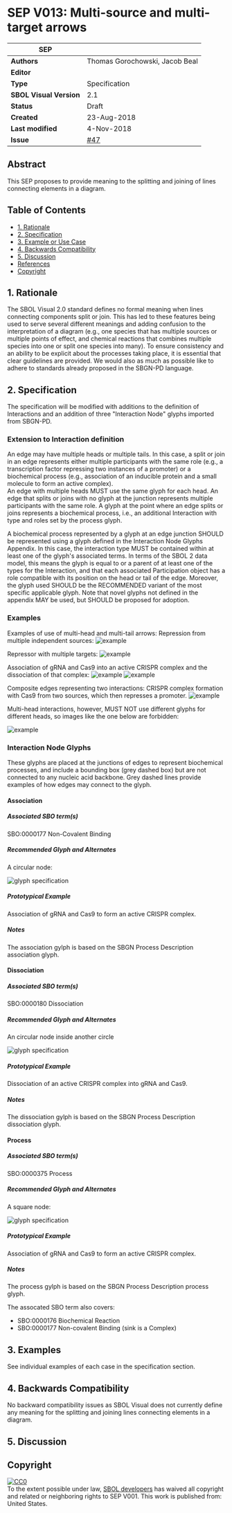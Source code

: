 # SEP V013: Multi-source and multi-target arrows

| SEP | |
| --- | --- |
| **Authors** | Thomas Gorochowski, Jacob Beal |
| **Editor** |  |
| **Type** | Specification |
| **SBOL Visual Version** | 2.1 |
| **Status** | Draft |
| **Created** | 23-Aug-2018 |
| **Last modified** | 4-Nov-2018 |
| **Issue**         | [#47](https://github.com/SynBioDex/SBOL-visual/issues/47) |

## Abstract

This SEP proposes to provide meaning to the splitting and joining of lines connecting elements in a diagram.

## Table of Contents
- [1. Rationale](#rationale) 
- [2. Specification](#specification)
- [3. Example or Use Case](#example)
- [4. Backwards Compatibility](#compatibility)
- [5. Discussion](#discussion)
- [References](#references)
- [Copyright](#copyright)

## 1. Rationale <a name="rationale"></a>

The SBOL Visual 2.0 standard defines no formal meaning when lines connecting components split or join. This has led to these features being used to serve several different meanings and adding confusion to the interpretation of a diagram (e.g., one species that has multiple sources or multiple points of effect, and chemical reactions that combines multiple species into one or split one species into many). To ensure consistency and an ability to be explicit about the processes taking place, it is essential that clear guidelines are provided. We would also as much as possible like to adhere to standards already proposed in the SBGN-PD language.

## 2. Specification <a name="specification"></a>

The specification will be modified with additions to the definition of Interactions and an addition of three "Interaction Node" glyphs imported from SBGN-PD.

### Extension to Interaction definition

An edge may have multiple heads or multiple tails. 
In this case, a split or join in an edge represents either multiple participants with the same role (e.g., a transcription factor repressing two instances of a promoter) or a biochemical process (e.g., association of an inducible protein and a small molecule to form an active complex).  
An edge with multiple heads MUST use the same glyph for each head.
An edge that splits or joins with no glyph at the junction represents multiple participants with the same role.
A glyph at the point where an edge splits or joins represents a biochemical process, i.e., an additional Interaction with type and roles set by the process glyph. 

A biochemical process represented by a glyph at an edge junction SHOULD be represented using a glyph defined in the Interaction Node Glyphs Appendix. In this case, the interaction type MUST be contained within at least one of the glyph's associated terms.
In terms of the SBOL 2 data model, this means the glyph is equal to or a parent of at least one of the types for the Interaction, and that each associated Participation object has a role compatible with its position on the head or tail of the edge.
	Moreover, the glyph used SHOULD be the RECOMMENDED variant of the most specific applicable glyph.  Note that novel glyphs not defined in the appendix MAY be used, but SHOULD be proposed for adoption.

### Examples

Examples of use of multi-head and multi-tail arrows: 
Repression from multiple independent sources:
![example](../specification/figures/examples/pngversions/4d-multisource.png)

Repressor with multiple targets:
![example](../specification/figures/examples/pngversions/4d-multisink.png)

Association of gRNA and Cas9 into an active CRISPR complex and the dissociation of that complex:
![example](../specification/figures/examples/pngversions/4d-association.png)
![example](../specification/figures/examples/pngversions/4d-dissociation.png)

Composite edges representing two interactions: CRISPR complex formation with Cas9 from two sources, which then represses a promoter.
![example](../specification/figures/examples/pngversions/4d-composite.png)

Multi-head interactions, however, MUST NOT use different glyphs for different heads, so images like the one below are forbidden:

![example](../specification/figures/examples/pngversions/4d-conflict.png)

### Interaction Node Glyphs

These glyphs are placed at the junctions of edges to represent biochemical processes, and include a bounding box (grey dashed box) but are not connected to any nucleic acid backbone. Grey dashed lines provide examples of how edges may connect to the glyph.

#### Association

##### Associated SBO term(s)
SBO:0000177 Non-Covalent Binding

##### Recommended Glyph and Alternates
A circular node:

![glyph specification](../Glyphs/InteractionNodes/association/association-specification.png)

##### Prototypical Example

Association of gRNA and Cas9 to form an active CRISPR complex.

##### Notes
The association gylph is based on the SBGN Process Description association glyph.

#### Dissociation

##### Associated SBO term(s)
SBO:0000180 Dissociation

##### Recommended Glyph and Alternates
An circular node inside another circle

![glyph specification](../Glyphs/InteractionNodes/dissociation/dissociation-specification.png)

##### Prototypical Example

Dissociation of an active CRISPR complex into gRNA and Cas9.

##### Notes
The dissociation gylph is based on the SBGN Process Description dissociation glyph.

#### Process

##### Associated SBO term(s)
SBO:0000375 Process

##### Recommended Glyph and Alternates
A square node:

![glyph specification](../Glyphs/InteractionNodes/process/process-specification.png)

##### Prototypical Example

Association of gRNA and Cas9 to form an active CRISPR complex.

##### Notes
The process gylph is based on the SBGN Process Description process glyph.

The assocated SBO term also covers:

- SBO:0000176 Biochemical Reaction
- SBO:0000177 Non-covalent Binding (sink is a Complex)

## 3. Examples <a name='example'></a>

See individual examples of each case in the specification section.

## 4. Backwards Compatibility <a name='compatibility'></a>

No backward compatibility issues as SBOL Visual does not currently define any meaning for the splitting and joining lines connecting elements in a diagram.

## 5. Discussion <a name='discussion'></a>

## Copyright <a name='copyright'></a>

<p xmlns:dct="http://purl.org/dc/terms/" xmlns:vcard="http://www.w3.org/2001/vcard-rdf/3.0#">
  <a rel="license"
     href="http://creativecommons.org/publicdomain/zero/1.0/">
    <img src="http://i.creativecommons.org/p/zero/1.0/88x31.png" style="border-style: none;" alt="CC0" />
  </a>
  <br />
  To the extent possible under law,
  <a rel="dct:publisher"
     href="sbolstandard.org">
    <span property="dct:title">SBOL developers</span></a>
  has waived all copyright and related or neighboring rights to
  <span property="dct:title">SEP V001</span>.
This work is published from:
<span property="vcard:Country" datatype="dct:ISO3166"
      content="US" about="sbolstandard.org">
  United States</span>.
</p>